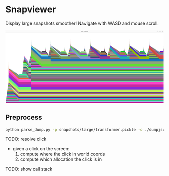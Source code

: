 # Snapviewer

Display large snapshots smoother! Navigate with WASD and mouse scroll.

![alt text](trace.png)

## Preprocess
```sh
python parse_dump.py -p snapshots/large/transformer.pickle -o ./dumpjson -d 0 -z
```

TODO: resolve click
- given a click on the screen: 
  1. compute where the click in world coords
  2. compute which allocation the click is in


TODO: show call stack